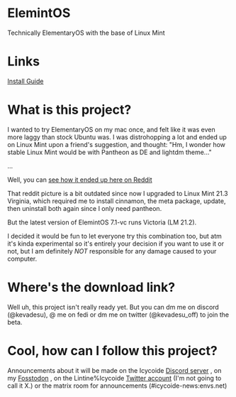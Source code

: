 # ElemintOS
Technically ElementaryOS with the base of Linux Mint

# Links
[Install Guide](https://github.com/Icycoide/ElemintOS/blob/main/ElemintOS-Install-Guide.md)

# What is this project?
I wanted to try ElementaryOS on my mac once, and felt like it was even more laggy than stock Ubuntu was. I was distrohopping a lot and ended up on Linux Mint upon a friend's suggestion, and thought: "Hm, I wonder how stable Linux Mint would be with Pantheon as DE and lightdm theme..."

...

Well, you can [see how it ended up here on Reddit](https://www.reddit.com/r/unixgore/comments/17swcdp/find_the_impostor_in_this_picture/)

That reddit picture is a bit outdated since now I upgraded to Linux Mint 21.3 Virginia, which required me to install cinnamon, the meta package, update, then uninstall both again since I only need pantheon.

But the latest version of ElemintOS 7.1-vc runs Victoria (LM 21.2).

I decided it would be fun to let everyone try this combination too, but atm it's kinda experimental so it's entirely your decision if you want to use it or not, but I am definitely *NOT* responsible for any damage caused to your computer.

# Where's the download link?
Well uh, this project isn't really ready yet. But you can dm me on discord (@kevadesu), @ me on fedi or dm me on twitter (@kevadesu_off) to join the beta. 

# Cool, how can I follow this project?
Announcements about it will be made on the Icycoide [Discord server](https://discord.gg/3PRMhaBuuT) , on my [Fosstodon](https://fosstodon.org/@kevadesu/) , on the Lintine%Icycoide [Twitter account](https://twitter.com/@Lintine_) (I'm not going to call it X.) or the matrix room for announcements (#icycoide-news:envs.net)

